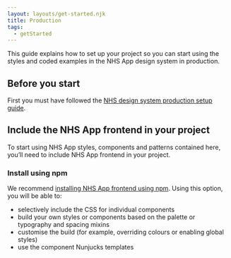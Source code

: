 ```yaml
---
layout: layouts/get-started.njk
title: Production
tags:
  - getStarted
---
```


This guide explains how to set up your project so you can start using the styles and coded examples in the NHS App design system in production.

## Before you start

First you must have followed the [NHS design system production setup guide](https://service-manual.nhs.uk/design-system/production).

## Include the NHS App frontend in your project

To start using NHS App styles, components and patterns contained here, you’ll need to include NHS App frontend in your project.

### Install using npm

We recommend [installing NHS App frontend using npm](/get-started/installing-with-npm/). Using this option, you will be able to:

- selectively include the CSS for individual components
- build your own styles or components based on the palette or typography and spacing mixins
- customise the build (for example, overriding colours or enabling global styles)
- use the component Nunjucks templates
